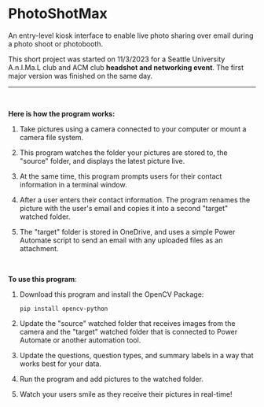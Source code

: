 # PhotoShotMax
An entry-level kiosk interface to enable live photo sharing over email during a photo shoot or photobooth.


This short project was started on 11/3/2023 for a Seattle University A.n.I.Ma.L club and ACM club **headshot and networking event**. The first major version was finished on the same day.



---

<br>

**Here is how the program works:**

1. Take pictures using a camera connected to your computer or mount a camera file system.

2. This program watches the folder your pictures are stored to, the "source" folder, and displays the latest picture live.

3. At the same time, this program prompts users for their contact information in a terminal window.

4. After a user enters their contact information. The program renames the picture with the user's email and copies it into a second "target" watched folder.

5. The "target" folder is stored in OneDrive, and uses a simple Power Automate script to send an email with any uploaded files as an attachment.


<br>


**To use this program**:

1. Download this program and install the OpenCV Package:

    ``pip install opencv-python``

2. Update the "source" watched folder that receives images from the camera and the "target" watched folder that is connected to Power Automate or another automation tool.

3. Update the questions, question types, and summary labels in a way that works best for your data.

4. Run the program and add pictures to the watched folder.

5. Watch your users smile as they receive their pictures in real-time!
